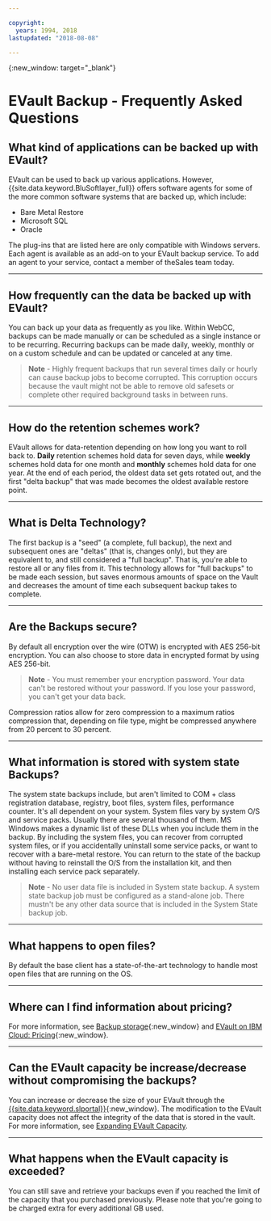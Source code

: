 ```yaml
---

copyright:
  years: 1994, 2018
lastupdated: "2018-08-08"

---
```

{:new_window: target="_blank"}


# EVault Backup - Frequently Asked Questions

## **What kind of applications can be backed up with EVault?**

EVault can be used to back up various applications. However, {{site.data.keyword.BluSoftlayer_full}} offers software agents for some of the more common software systems that are backed up, which include:

- Bare Metal Restore
- Microsoft SQL
- Oracle

The plug-ins that are listed here are only compatible with Windows servers. Each agent is available as an add-on to your EVault backup service. To add an agent to your service, contact a member of theSales team today. 

<hr>

## **How frequently can the data be backed up with EVault?**

You can back up your data as frequently as you like. Within WebCC, backups can be made manually or can be scheduled as a single instance or to be recurring. Recurring backups can be made daily, weekly, monthly or on a custom schedule and can be updated or canceled at any time.

>**Note** - Highly frequent backups that run several times daily or hourly can cause backup jobs to become corrupted. This corruption occurs because the vault might not be able to remove old safesets or complete other required background tasks in between runs.

<hr>

## **How do the retention schemes work?**

EVault allows for data-retention depending on how long you want to roll back to. **Daily** retention schemes hold data for seven days, while **weekly** schemes hold data for one month and **monthly** schemes hold data for one year. At the end of each period, the oldest data set gets rotated out, and the first "delta backup" that was made becomes the oldest available restore point. 

<hr>

## **What is Delta Technology?**

The first backup is a "seed" (a complete, full backup), the next and subsequent ones are "deltas" (that is, changes only), but they are equivalent to, and still considered a "full backup". That is, you're able to restore all or any files from it. This technology allows for "full backups" to be made each session, but saves enormous amounts of space on the Vault and decreases the amount of time each subsequent backup takes to complete.

<hr>

## **Are the Backups secure?**

By default all encryption over the wire (OTW) is encrypted with AES 256-bit encryption. You can also choose to store data in encrypted 
format by using AES 256-bit. 

>**Note** - You must remember your encryption password. Your data can't be restored without your password. If you lose your password, you can't get your data back. 

Compression ratios allow for zero compression to a maximum ratios compression that, depending on file type, might be compressed anywhere from 20 percent to 30 percent.

<hr>

## **What information is stored with system state Backups?**

The system state backups include, but aren't limited to COM + class registration database, registry, boot files, system files, performance counter. It's all dependent on your system. System files vary by system O/S and service packs. Usually there are several thousand of them. MS Windows makes a dynamic list of these DLLs when you include them in the backup. By including the system files, you can recover from corrupted system files, or if you accidentally uninstall some service packs, or want to recover with a bare-metal restore. You can return to the state of the backup without having to reinstall the O/S from the installation kit, and then installing each service pack separately.

>**Note** - No user data file is included in System state backup. A system state backup job must be configured as a stand-alone job. There mustn't be any other data source that is included in the System State backup job.

<hr>

## **What happens to open files?**

By default the base client has a state-of-the-art technology to handle most open files that are running on the OS.

<hr>

## **Where can I find information about pricing?**

For more information, see [Backup storage](https://www.ibm.com/cloud/backup-and-restore){:new_window} and [EVault on IBM Cloud: Pricing](https://www.ibm.com/cloud/evault/pricing){:new_window}.

<hr>

## **Can the EVault capacity be increase/decrease without compromising the backups?**

You can increase or decrease the size of your EVault through the [{{site.data.keyword.slportal}}](https://control.softlayer.com/){:new_window}. The modification to the EVault capacity does not affect the integrity of the data that is stored in the vault. For more information, see [Expanding EVault Capacity](expanding-evault-capacity.html).

<hr>

## **What happens when the EVault capacity is exceeded?**

You can still save and retrieve your backups even if you reached the limit of the capacity that you purchased previously. Please note that you're going to be charged extra for every additional GB used.
